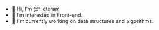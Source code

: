 - 👋 Hi, I’m @flicteram
- 👀 I’m interested in Front-end.
- 🌱 I'm currently working on data structures and algorithms.

<!---
flicteram/flicteram is a ✨ special ✨ repository because its `README.md` (this file) appears on your GitHub profile.
You can click the Preview link to take a look at your changes.
--->
